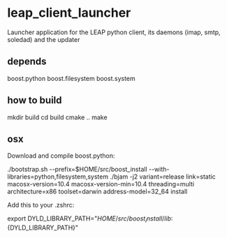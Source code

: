 leap_client_launcher
====================

Launcher application for the LEAP python client, its daemons (imap, smtp, soledad) and the updater

depends
-------
boost.python
boost.filesystem
boost.system

how to build
---------------
mkdir build
cd build
cmake ..
make

osx
-------

Download and compile boost.python:

 ./bootstrap.sh --prefix=$HOME/src/boost_install --with-libraries=python,filesystem,system
 ./bjam -j2 variant=release link=static macosx-version=10.4 macosx-version-min=10.4 threading=multi architecture=x86 toolset=darwin address-model=32_64 install

Add this to your .zshrc:

 export DYLD_LIBRARY_PATH="$HOME/src/boost_install/lib:${DYLD_LIBRARY_PATH}"
